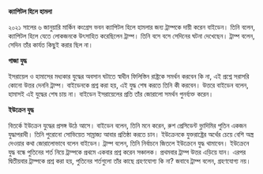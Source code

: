 **ক্যাপিটল হিলে হামলা**

২০২১ সালের ৬ জানুয়ারি মার্কিন কংগ্রেস ভবন ক্যাপিটল হিলে হামলার জন্য ট্রাম্পকে দায়ী করেন বাইডেন। তিনি বলেন, ক্যাপিটল হিলে যেতে লোকজনকে উৎসাহিত করেছিলেন ট্রাম্প। তিনি বসে বসে সেদিনের ঘটনা দেখেছেন। ট্রাম্প বলেন, সেদিন তাঁর কার্যত কিছুই করার ছিল না।

**গাজা যুদ্ধ**

ইসরায়েল ও হামাসের মধ্যকার যুদ্ধের অবসান ঘটাতে স্বাধীন ফিলিস্তিন রাষ্ট্রকে সমর্থন করবেন কি না, এই প্রশ্নে সরাসরি কোনো উত্তর দেননি ট্রাম্প। বাইডেনকে প্রশ্ন করা হয়, এই যুদ্ধ শেষ করতে তিনি কী করবেন। উত্তরে বাইডেন বলেন, হামাসই এই যুদ্ধের শেষ চায় না। বাইডেন ইসরায়েলের প্রতি তাঁর জোরালো সমর্থন পুনর্ব্যক্ত করেন।

**ইউক্রেন যুদ্ধ**

বিতর্কে ইউক্রেন যুদ্ধের প্রসঙ্গ উঠে আসে। বাইডেন বলেন, তিনি মনে করেন, রুশ প্রেসিডেন্ট ভ্লাদিমির পুতিন একজন যুদ্ধাপরাধী। তিনি পুরোনো সোভিয়েত সাম্রাজ্য আবার প্রতিষ্ঠা করতে চান। ইউক্রেনকে যুক্তরাষ্ট্রের অর্থের চেয়ে বেশি অস্ত্র দেওয়ার কথা জোরালোভাবে বলেন বাইডেন। ট্রাম্প বলেন, তিনি নির্বাচনে জিতলে ইউক্রেনে যুদ্ধ থামাবেন। ইউক্রেনে যুদ্ধ বন্ধে পুতিনের শর্ত নিয়ে ট্রাম্পকে প্রথমে একবার প্রশ্ন করেন সঞ্চালক। প্রথমবার ট্রাম্প উত্তর এড়িয়ে যান। এরপর দ্বিতীয়বার ট্রাম্পকে প্রশ্ন করা হয়, পুতিনের শর্তগুলো তাঁর কাছে গ্রহণযোগ্য কি না? জবাবে ট্রাম্প বলেন, গ্রহণযোগ্য নয়।
